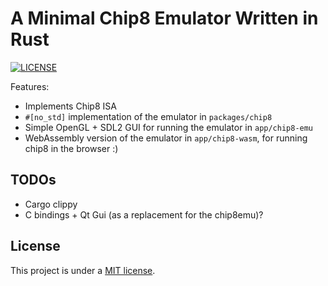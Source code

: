 # A Minimal Chip8 Emulator Written in Rust

[![LICENSE](https://img.shields.io/badge/license-MIT-blue.svg)](LICENSE.txt)

Features:

* Implements Chip8 ISA
* `#[no_std]` implementation of the emulator in `packages/chip8`
* Simple OpenGL + SDL2 GUI for running the emulator in `app/chip8-emu`
* WebAssembly version of the emulator in `app/chip8-wasm`, for running chip8 in the browser :)

## TODOs

* Cargo clippy
* C bindings + Qt Gui (as a replacement for the chip8emu)?


## License

This project is under a [MIT license](./LICENSE.txt).